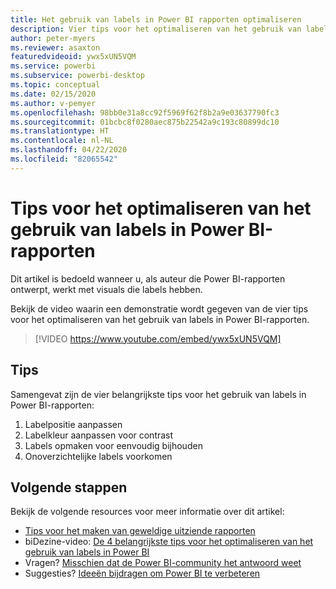 ```yaml
---
title: Het gebruik van labels in Power BI rapporten optimaliseren
description: Vier tips voor het optimaliseren van het gebruik van labels in Power BI-rapportvisuals, in Power BI Desktop of de Power BI-service.
author: peter-myers
ms.reviewer: asaxton
featuredvideoid: ywx5xUN5VQM
ms.service: powerbi
ms.subservice: powerbi-desktop
ms.topic: conceptual
ms.date: 02/15/2020
ms.author: v-pemyer
ms.openlocfilehash: 98bb0e31a8cc92f5969f62f8b2a9e03637790fc3
ms.sourcegitcommit: 01bcbc8f0280aec875b22542a9c193c80899dc10
ms.translationtype: HT
ms.contentlocale: nl-NL
ms.lasthandoff: 04/22/2020
ms.locfileid: "82065542"
---
```

# <a name="tips-to-optimize-the-use-of-labels-in-power-bi-reports"></a>Tips voor het optimaliseren van het gebruik van labels in Power BI-rapporten

Dit artikel is bedoeld wanneer u, als auteur die Power BI-rapporten ontwerpt, werkt met visuals die labels hebben.

Bekijk de video waarin een demonstratie wordt gegeven van de vier tips voor het optimaliseren van het gebruik van labels in Power BI-rapporten.

> [!VIDEO https://www.youtube.com/embed/ywx5xUN5VQM]

## <a name="tips"></a>Tips

Samengevat zijn de vier belangrijkste tips voor het gebruik van labels in Power BI-rapporten:

1. Labelpositie aanpassen
1. Labelkleur aanpassen voor contrast
1. Labels opmaken voor eenvoudig bijhouden
1. Onoverzichtelijke labels voorkomen

## <a name="next-steps"></a>Volgende stappen

Bekijk de volgende resources voor meer informatie over dit artikel:

- [Tips voor het maken van geweldige uitziende rapporten](../desktop-tips-and-tricks-for-creating-reports.md)
- biDezine-video: [De 4 belangrijkste tips voor het optimaliseren van het gebruik van labels in Power BI](https://www.youtube.com/watch?v=ywx5xUN5VQM)
- Vragen? [Misschien dat de Power BI-community het antwoord weet](https://community.powerbi.com/)
- Suggesties? [Ideeën bijdragen om Power BI te verbeteren](https://ideas.powerbi.com)
